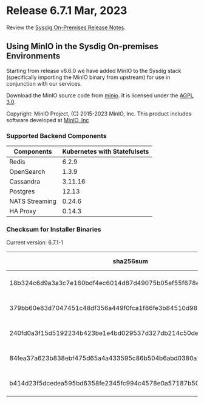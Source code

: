 Release 6.7.1 Mar, 2023
===

Review the [Sysdig On-Premises Release Notes](https://docs.sysdig.com/en/release-notes/sysdig-on-premises-release-notes/).

## Using MinIO in the Sysdig On-premises Environments

Starting from release v6.6.0 we have added MinIO to the Sysdig stack (specifically importing the MinIO binary from upstream) for use in conjunction with our services.

Download the MinIO source code from [minio](https://github.com/minio/minio). It is licensed under the [AGPL 3.0](https://github.com/minio/minio/blob/master/LICENSE).

Copyright: MinIO Project, (C) 2015-2023 MinIO, Inc. This product includes software developed at [MinIO, Inc](https://min.io/)

### Supported Backend Components

| **Components** | **Kubernetes with Statefulsets** |
|---|---|
| Redis                      | 6.2.9 |
| OpenSearch                 | 1.3.9 |
| Cassandra                  | 3.11.16 |
| Postgres                   | 12.13 |
| NATS Streaming             | 0.24.6 |
| HA Proxy                   | 0.14.3 |


### Checksum for Installer Binaries

Current version: 6.7.1-1

| **sha256sum** | **Installer binary** |
|---|---|
| 18b324c6d9a3a3c7e160bdf4ec6014d87d49075b05ef55f678e3466ee2fe7baf | installer-darwin-amd64 |
| 379bb60e83d7047451c48df356a449f0fca1f86fe3b84510d98ba2840d79e4f4 | installer-darwin-arm64 |
| 240fd0a3f15d5192234b423be1e4bd029537d327db214c50de3b7f324babf6a0 | installer-linux-amd64 |
| 84fea37a623b838ebf475d65a4a433595c86b504b6abd0380a289d2e95495158 | installer-linux-arm |
| b414d23f5dcedea595bd6358fe2345fc994c4578e0a57187b50fec94f32a1924 | installer-linux-arm64 |
